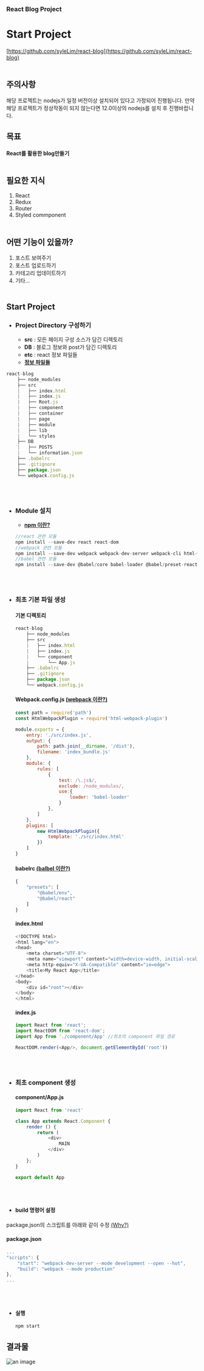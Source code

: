 ### React Blog Project
# Start Project
[https://github.com/syleLim/react-blog](https://github.com/syleLim/react-blog)<br><br>

## 주의사항
 해당 프로젝트는 nodejs가 일정 버전이상 설치되어 있다고 가정되어 진행됩니다.
 만약 해당 프로젝트가 정상작동이 되지 않는다면 12.0이상의 nodejs를 설치 후 진행바랍니다.

## 목표
#### React를 활용한 blog만들기<br><br>

## 필요한 지식
1. React
2. Redux
3. Router
4. Styled commponent<br><br>

## 어떤 기능이 있을까?
1. 포스트 보여주기
2. 포스트 업로드하기
3. 카테고리 업데이트하기
4. 기타...<br><br>

## Start Project
 - ### Project Directory 구성하기 
   - **src** : 모든 페이지 구성 소스가 담긴 디렉토리
   - **DB** : 블로그 정보와 post가 담긴 디렉토리
   - **etc** : react 정보 파일들
   - [**정보 파일들**](/post/React/Acknownledge/WebPack.md)
    <p></p>
    
    
  ```javascript
  react-blog
      ├── node_modules
      ├── src
      |   ├── index.html
      |   ├── index.js
      |   ├── Root.js
      |   ├── component
      |   ├── container
      |   ├── page
      |   ├── module
      |   ├── lib
      |   └── styles
      ├── DB
      |   ├── POSTS
      |   └── information.json
      ├── .babelrc
      ├── .gitignore
      ├── package.json
      └── webpack.config.js
  ``` 
<br><br>
- ### Module 설치
     - [**npm 이란?**](https://uploadLater)
     
  ```javascript
  //react 관련 모듈
  npm install --save-dev react react-dom
  //webpack 관련 모듈
  npm install --save-dev webpack webpack-dev-server webpack-cli html-webpack-plugin
  //babel 관련 모듈
  npm install --save-dev @babel/core babel-loader @babel/preset-react @babel/preset-env
  ```
<br><br>
- ### 최초 기본 파일 생성
    #### 기본 디렉토리
    
    ```javascript
    react-blog
        ├── node_modules
        ├── src
        |   ├── index.html
        |   ├── index.js
        |   └── component
        |       └── App.js
        ├── .babelrc
        ├── .gitignore
        ├── package.json
        └── webpack.config.js
    ``` 
    
    #### Webpack.config.js [**(webpack 이란?)**]()

    ```javascript
    const path = require('path')  
    const HtmlWebpackPlugin = require('html-webpack-plugin')

    module.exports = {
        entry: './src/index.js',
        output: {                                          
            path: path.join(__dirname, '/dist'),
            filename: 'index_bundle.js'
        },
        module: {            
            rules: [
                {
                    test: /\.js$/,
                    exclude: /node_modules/,
                    use:{
                        loader: 'babel-loader'
                    }
                },
            ]
        },
        plugins: [
            new HtmlWebpackPlugin({
                template: './src/index.html'
            })
        ]
    }
    ```
    
    #### babelrc [(balbel 이란?)]()
    
    ```javascript
    {
        "presets": [
            "@babel/env",
            "@babel/react"
        ]
    }
    ```

    #### index.html
    
    ```javascript
    <!DOCTYPE html>
    <html lang="en">
    <head>
        <meta charset="UTF-8">
        <meta name="viewport" content="width=device-width, initial-scale=1.0">
        <meta http-equiv="X-UA-Compatible" content="ie=edge">
        <title>My React App</title>
    </head>
    <body>
        <div id="root"></div>				
    </body>
    </html>
    ```

    #### index.js
    ```javascript
    import React from 'react';
    import ReactDOM from 'react-dom';
    import App from './component/App' //최초의 component 파일 경로

    ReactDOM.render(<App/>, document.getElementById('root'))
    ```
<br><br>
- ### 최초 component 생성
    #### component/App.js
    ```javascript
    import React from 'react'

    class App extends React.Component {    
        render () {
            return (
                <div>
                    MAIN
                </div>
            )
        };
    }

    export default App
    ```
<br><br>
- #### build 명령어 설정
package.json의 스크립트를 아래와 같이 수정 [(Why?)]()
  #### package.json
  ```javascript
  ...
  "scripts": {
      "start": "webpack-dev-server --mode development --open --hot",
      "build": "webpack --mode production"
  },
  ...
  ```
<br><br>
 - #### 실행
     ```javascript
     npm start
     ```

## 결과물
![an image](/DB/src/React/Blog%20Project/React%20Blog.md/result.png)